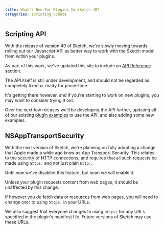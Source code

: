 ```yaml
---
title: What's New For Plugins In Sketch 40?
categories: scripting update
---
```


## Scripting API

With the release of version 40 of Sketch, we're slowly moving towards rolling out our Javascript API as better way to work with the Sketch model from within your plugins.

As part of this work, we've updated this site to include an [API Reference](/reference/api) section.

The API itself is still under development, and should not be regarded as completely fixed or ready for prime-time.

It's getting there however, and if you're starting to work on new plugins, you may want to consider trying it out.

Over the next few releases we'll be developing the API further, updating all of our existing [plugin examples](/examples/) to use the API, and also adding some new examples.


## NSAppTransportSecurity

With the next version of Sketch, we're planning on fully adopting a change that Apple made a while ago know as App Transport Security. This relates to the security of HTTP connections, and requires that all such requests be made using `https:` and not just plain `http:`.

Until now we've disabled this feature, but soon we will enable it.

Unless your plugin requests content from web pages, it should be unaffected by this change.

If however you *do* fetch data or resources from web pages, you will need to change over to using `https:` in your URLs.

We also suggest that everyone changes to using `https:` for any URLs specified in the plugin's manifest file. Future versions of Sketch may use these URLs.
